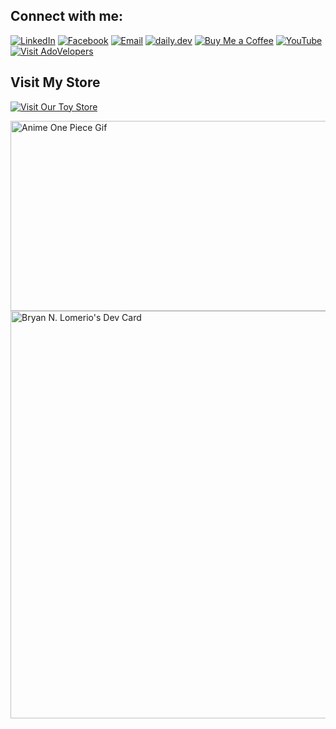 ## Connect with me:
[![LinkedIn](https://img.shields.io/badge/LinkedIn-0077B5?style=for-the-badge&logo=linkedin&logoColor=white)](https://www.linkedin.com/in/bryan-lomerio-26562123a)
[![Facebook](https://img.shields.io/badge/Facebook-1877F2?style=for-the-badge&logo=facebook&logoColor=white)](https://www.facebook.com/profile.php?id=100093050435995) [![Email](https://img.shields.io/badge/Email-D14836?style=for-the-badge&logo=gmail&logoColor=white)](mailto:bryanlomerioanino@gmail.com) [![daily.dev](https://img.shields.io/badge/daily.dev-0A0A0A?style=for-the-badge&logo=daily.dev&logoColor=white)](https://app.daily.dev/bryannlomerio) [![Buy Me a Coffee](https://img.shields.io/badge/Buy_Me_a_Coffee-FFDD00?style=for-the-badge&logo=buy-me-a-coffee&logoColor=black)](https://www.buymeacoffee.com/aninooo) [![YouTube](https://img.shields.io/badge/YouTube-FF0000?style=for-the-badge&logo=youtube&logoColor=white)](https://www.youtube.com/@bryanlomerio2762) [![Visit AdoVelopers](https://img.shields.io/badge/Visit%20AdoVelopers-0077B5?style=for-the-badge&logo=linkedin&logoColor=white)](https://www.adovelopers.cloud/)

## Visit My Store
[![Visit Our Toy Store](https://img.shields.io/badge/Visit%20Our%20Toy%20Store-FF4081?style=for-the-badge&logo=vercel&logoColor=white)](https://toy-store-sooty.vercel.app/)








<img width="540" height="304" class="img-responsive" src="https://giffiles.alphacoders.com/220/220417.gif" alt="Anime One Piece Gif" title="Anime One Piece Gif">
<a href="https://app.daily.dev/bryannlomerio"><img src="https://api.daily.dev/devcards/v2/mHO04tNYIlQwbivbCY7Am.png?type=wide&r=fd3" width="652" alt="Bryan N. Lomerio's Dev Card"/></a>
